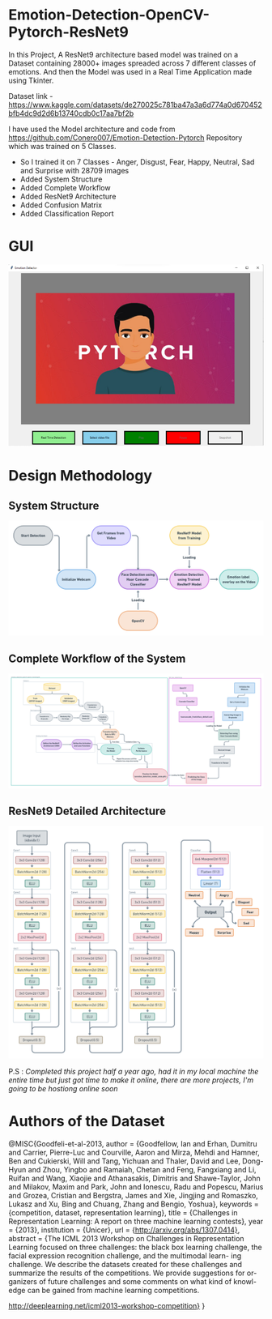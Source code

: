 # Emotion-Detection-OpenCV-Pytorch-ResNet9

In this Project, A ResNet9 architecture based model was trained on a Dataset containing 28000+ images spreaded across 7 different classes of emotions.
And then the Model was used in a Real Time Application made using Tkinter.

Dataset link - https://www.kaggle.com/datasets/de270025c781ba47a3a6d774a0d670452bfb4dc9d2d6b13740cdb0c17aa7bf2b

I have used the Model architecture and code from https://github.com/Conero007/Emotion-Detection-Pytorch Repository which was trained on 5 Classes.

* So I trained it on 7 Classes - Anger, Disgust, Fear, Happy, Neutral, Sad and Surprise with 28709 images
* Added System Structure
* Added Complete Workflow
* Added ResNet9 Architecture
* Added Confusion Matrix
* Added Classification Report

# GUI
![GUI](img/gui.png)

# Design Methodology
## System Structure
![System Structure](img/structure.png)

## Complete Workflow of the System
![Complete Workflow](img/workflow.png)

## ResNet9 Detailed Architecture
![ResNet9 ](img/resnet9.png)

P.S : *Completed this project half a year ago, had it in my local machine the entire time but just got time to make it online, there are more projects, I'm going to be hostiong online soon*

# Authors of the Dataset
@MISC{Goodfeli-et-al-2013,
       author = {Goodfellow, Ian and Erhan, Dumitru and Carrier, Pierre-Luc and Courville, Aaron and Mirza, Mehdi and Hamner, Ben and Cukierski, Will and Tang, Yichuan and Thaler, David and Lee, Dong-Hyun and Zhou, Yingbo and Ramaiah, Chetan and Feng, Fangxiang and Li, Ruifan and Wang, Xiaojie and Athanasakis, Dimitris and Shawe-Taylor, John and Milakov, Maxim and Park, John and Ionescu, Radu and Popescu, Marius and Grozea, Cristian and Bergstra, James and Xie, Jingjing and Romaszko, Lukasz and Xu, Bing and Chuang, Zhang and Bengio, Yoshua},
     keywords = {competition, dataset, representation learning},
        title = {Challenges in Representation Learning: A report on three machine learning contests},
         year = {2013},
  institution = {Unicer},
          url = {http://arxiv.org/abs/1307.0414},
     abstract = {The ICML 2013 Workshop on Challenges in Representation
Learning focused on three challenges: the black box learning challenge,
the facial expression recognition challenge, and the multimodal learn-
ing challenge. We describe the datasets created for these challenges and
summarize the results of the competitions. We provide suggestions for or-
ganizers of future challenges and some comments on what kind of knowl-
edge can be gained from machine learning competitions.

http://deeplearning.net/icml2013-workshop-competition}
}
